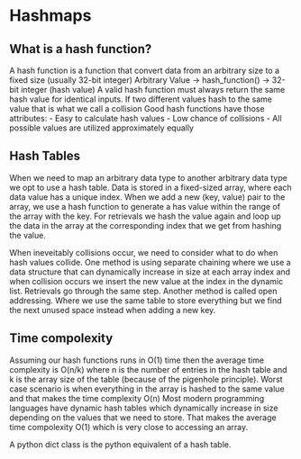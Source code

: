 # Hashmaps

## What is a hash function?
A hash function is a function that convert data from an arbitrary size to a fixed size (usually 32-bit integer)
Arbitrary Value -> hash_function() -> 32-bit integer (hash value)
A valid hash function must always return the same hash value for identical inputs. If two different values hash to the
same value that is what we call a collision
Good hash functions have those attributes:
    - Easy to calculate hash values
    - Low chance of collisions
    - All possible values are utilized approximately equally

## Hash Tables
When we need to map an arbitrary data type to another arbitrary data type we opt to use a hash table.
Data is stored in a fixed-sized array, where each data value has a unique index. When we add a new (key, value) pair to the array, we use a hash function to generate a has value within the range of the array with the key. For retrievals we hash the value again and loop up the data in the array at the corresponding index that we get from hashing the value.

When ineveitably collisions occur, we need to consider what to do when hash values collide. One method is using separate chaining where we use a data structure that can dynamically increase in size at each array index and when collision occurs we insert the new value at the index in the dynamic list. Retrievals go through the same step. Another method is called open addressing. Where we use the same table to store everything but we find the next unused space instead when adding a new key.

## Time compolexity
Assuming our hash functions runs in O(1) time then the average time complexity is O(n/k) where n is the number of entries in the hash table and k is the array size of the table (because of the pigenhole principle).
Worst case scenario is when everything in the array is hashed to the same value and that makes the time complexity O(n)
Most modern programming languages have dynamic hash tables which dynamically increase in size depending on the values that we need to store. That makes the average time compolexity O(1) which is very close to accessing an array.

A python dict class is the python equivalent of a hash table.

